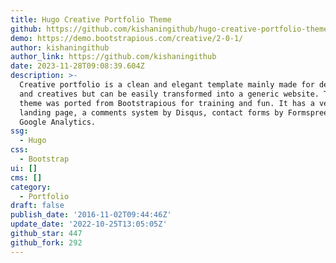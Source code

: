 ```yaml
---
title: Hugo Creative Portfolio Theme
github: https://github.com/kishaningithub/hugo-creative-portfolio-theme
demo: https://demo.bootstrapious.com/creative/2-0-1/
author: kishaningithub
author_link: https://github.com/kishaningithub
date: 2023-11-28T09:08:39.604Z
description: >-
  Creative portfolio is a clean and elegant template mainly made for designers
  and creatives but can be easily transformed into a generic website. This Hugo
  theme was ported from Bootstrapious for training and fun. It has a very nice
  landing page, a comments system by Disqus, contact forms by Formspree and
  Google Analytics.
ssg:
  - Hugo
css:
  - Bootstrap
ui: []
cms: []
category:
  - Portfolio
draft: false
publish_date: '2016-11-02T09:44:46Z'
update_date: '2022-10-25T13:05:05Z'
github_star: 447
github_fork: 292
---
```

